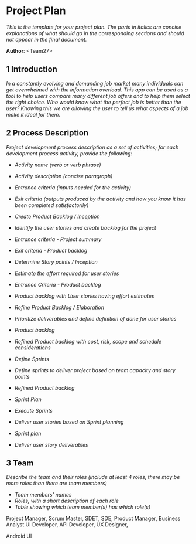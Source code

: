 # Project Plan

*This is the template for your project plan. The parts in italics are concise explanations of what should go in the corresponding sections and should not appear in the final document.*

**Author**: \<Team27\>

## 1 Introduction

*In a constantly evolving and demanding job market many individuals can get overwhelmed with the information overload. This app can be used as a tool to help users compare many different job offers and to help them select the right choice. Who would know what the perfect job is better than the user? Knowing this we are allowing the user to tell us what aspects of a job make it ideal for them.*

## 2 Process Description

*Project development process description as a set of activities; for each development process activity, provide the following:*

- *Activity name (verb or verb phrase)*
- *Activity description (concise paragraph)*
- *Entrance criteria (inputs needed for the activity)*
- *Exit criteria (outputs produced by the activity and how you know it has been completed satisfactorily)*

- *Create Product Backlog / Inception*
- *Identify the user stories and create backlog for the project*
- *Entrance criteria - Project summary*
- *Exit criteria - Product backlog*

- *Determine Story points / Inception*
- *Estimate the effort required for user stories*
- *Entrance Criteria - Product backlog*
- *Product backlog with User stories having effort estimates*

- *Refine Product Backlog / Elaboration*
- *Prioritize deliverables and define definition of done for user stories*
- *Product backlog*
- *Refined Product backlog with cost, risk, scope and schedule considerations*

- *Define Sprints*
- *Define sprints to deliver project based on team capacity and story points*
- *Refined Product backlog*
- *Sprint Plan*

- *Execute Sprints*
- *Deliver user stories based on Sprint planning*
- *Sprint plan*
- *Deliver user story deliverables*


## 3 Team

*Describe the team and their roles (include at least 4 roles, there may be more roles than there are team members)*

- *Team members' names*
- *Roles, with a short description of each role*
- *Table showing which team member(s) has which role(s)*

Project Manager, Scrum Master, SDET, SDE, Product Manager, Business Analyst
UI Developer, API Developer, UX Designer, 

Android UI

